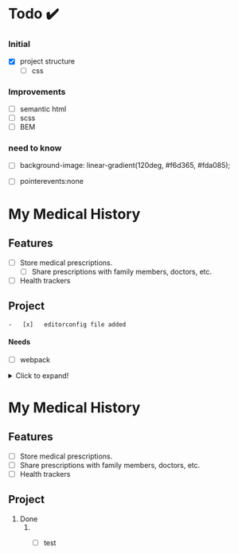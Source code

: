 # Todo ✔️

### Initial

- [x] project structure
    - [ ] css

### Improvements

- [ ] semantic html
- [ ] scss
- [ ] BEM

### need to know

- [ ] background-image: linear-gradient(120deg, #f6d365, #fda085);
- [ ] pointerevents:none


# My Medical History

## Features

-   [ ] Store medical prescriptions.
    -   [ ] Share prescriptions with family members, doctors, etc.
-   [ ] Health trackers

## Project

    -   [x]   editorconfig file added

#### Needs

-   [ ] webpack

<details>
  <summary>Click to expand!</summary>
  
  ## Heading
  - [ ] pointerevents:none
  1. A numbered
  2. list
     * With some
     * Sub bullets
</details>


# My Medical History

## Features

-   [ ] Store medical prescriptions.
-   [ ] Share prescriptions with family members, doctors, etc.
-   [ ] Health trackers

## Project

1.  Done
    1.   -  [ ] test

